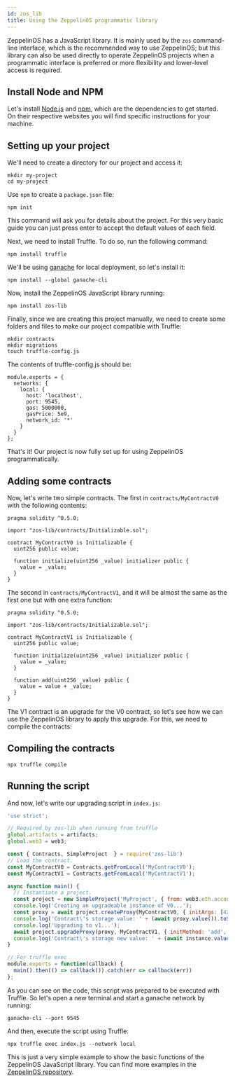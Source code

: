 ```yaml
---
id: zos_lib
title: Using the ZeppelinOS programmatic library
---
```


ZeppelinOS has a JavaScript library. It is mainly used by the `zos`
command-line interface, which is the recommended way to use ZeppelinOS; but
this library can also be used directly to operate ZeppelinOS projects when a
programmatic interface is preferred or more flexibility and lower-level
access is required.

## Install Node and NPM

Let's install [Node.js](http://nodejs.org/) and
[npm](https://npmjs.com/), which are the dependencies to get started. On their
respective websites you will find specific instructions for your machine.

## Setting up your project

We'll need to create a directory for our project and access it:

```console
mkdir my-project
cd my-project

```

Use `npm` to create a `package.json` file:
```console
npm init
```

This command will ask you for details about the project. For this very basic
guide you can just press enter to accept the default values of each field.

Next, we need to install Truffle. To do so, run the following command:

```console
npm install truffle
```

We'll be using [ganache](https://truffleframework.com/docs/ganache/quickstart) for local deployment, so let's install it:

```console
npm install --global ganache-cli
```

Now, install the ZeppelinOS JavaScript library running:

```console
npm install zos-lib
```

Finally, since we are creating this project manually, we need to create some folders and files to make our project compatible with Truffle:

```
mkdir contracts
mkdir migrations
touch truffle-config.js
```

The contents of truffle-config.js should be:

```
module.exports = {
  networks: {
    local: {
      host: 'localhost',
      port: 9545,
      gas: 5000000,
      gasPrice: 5e9,
      network_id: '*'
    }
  }
};
```
That's it! Our project is now fully set up for using ZeppelinOS programmatically.

## Adding some contracts

Now, let's write two simple contracts. The first in `contracts/MyContractV0`
with the following contents:

```solidity
pragma solidity ^0.5.0;

import "zos-lib/contracts/Initializable.sol";

contract MyContractV0 is Initializable {
  uint256 public value;

  function initialize(uint256 _value) initializer public {
    value = _value;
  }
}
```

The second in `contracts/MyContractV1`, and it will be almost the same as the
first one but with one extra function:

```solidity
pragma solidity ^0.5.0;

import "zos-lib/contracts/Initializable.sol";

contract MyContractV1 is Initializable {
  uint256 public value;

  function initialize(uint256 _value) initializer public {
    value = _value;
  }

  function add(uint256 _value) public {
    value = value + _value;
  }
}
```

The V1 contract is an upgrade for the V0 contract, so let's see how we can
use the ZeppelinOS library to apply this upgrade. For this, we need to
compile the contracts:

## Compiling the contracts

```console
npx truffle compile
```

## Running the script

And now, let's write our upgrading script in `index.js`:

```js
'use strict';

// Required by zos-lib when running from truffle
global.artifacts = artifacts;
global.web3 = web3;

const { Contracts, SimpleProject  } = require('zos-lib')
// Load the contract.
const MyContractV0 = Contracts.getFromLocal('MyContractV0');
const MyContractV1 = Contracts.getFromLocal('MyContractV1');

async function main() {
  // Instantiate a project.
  const project = new SimpleProject('MyProject', { from: web3.eth.accounts[0] });
  console.log('Creating an upgradeable instance of V0...');
  const proxy = await project.createProxy(MyContractV0, { initArgs: [42] })
  console.log('Contract\'s storage value: ' + (await proxy.value()).toString() + '\n');
  console.log('Upgrading to v1...');
  await project.upgradeProxy(proxy, MyContractV1, { initMethod: 'add', initArgs: [1], initFrom: initializerAddress })
  console.log('Contract\'s storage new value: ' + (await instance.value()).toString() + '\n');
}

// For truffle exec
module.exports = function(callback) {
  main().then(() => callback()).catch(err => callback(err))
};
```

As you can see on the code, this script was prepared to be executed with
Truffle. So let's open a new terminal and start a ganache network by running:

```console
ganache-cli --port 9545
```

And then, execute the script using Truffle:

```console
npx truffle exec index.js --network local
```

This is just a very simple example to show the basic functions of the
ZeppelinOS JavaScript library. You can find more examples in the
[ZeppelinOS repository](https://github.com/zeppelinos/zos/tree/master/examples).
